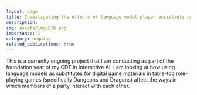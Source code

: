 ```yaml
---
layout: page
title: Investigating the effects of language model player assistants on the social dynamics of table-top role-playing game groups
description:
img: assets/img/BIG.png
importance: 1
category: ongoing
related_publications: true
---
```


This is a currently ongoing project that I am conducting as part of the foundation year of my CDT in Interactive AI. I am looking at how using language models as substitutes for digital game materials in table-top role-playing games (specifically Dungeons and Dragons) affect the ways in which members of a party interact with each other.